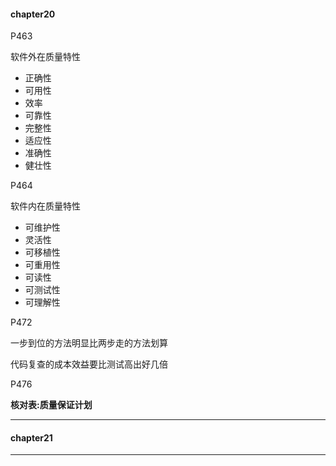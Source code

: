 #### chapter20

P463

软件外在质量特性

- 正确性
- 可用性
- 效率
- 可靠性
- 完整性
- 适应性
- 准确性
- 健壮性

P464

软件内在质量特性

- 可维护性
- 灵活性
- 可移植性
- 可重用性
- 可读性
- 可测试性
- 可理解性

P472

一步到位的方法明显比两步走的方法划算

代码复查的成本效益要比测试高出好几倍

P476

**核对表:质量保证计划**

---

#### chapter21

---